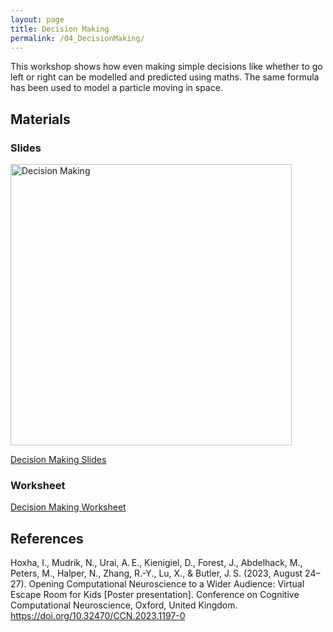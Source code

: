 ```yaml
---
layout: page
title: Decision Making
permalink: /04_DecisionMaking/
---
```



This workshop shows how even making
simple decisions like whether to go left or
right can be modelled and predicted using
maths. The same formula has been used
to model a particle moving in space.


## Materials

### Slides

<img src="Maths_in_the_Wild_DecisionMaking.gif" alt="Decision Making" width="450"/>

[Decision Making Slides](Maths_in_the_Wild_DecisionMaking.pptx)

### Worksheet

[Decision Making Worksheet](Maths_in_the_Wild_DecisionMaking.docx)


## References

Hoxha, I., Mudrik, N., Urai, A. E., Kienigiel, D., Forest, J., Abdelhack, M., Peters, M., Halper, N., Zhang, R.-Y., Lu, X., & Butler, J. S. (2023, August 24–27). Opening Computational Neuroscience to a Wider Audience: Virtual Escape Room for Kids [Poster presentation]. Conference on Cognitive Computational Neuroscience, Oxford, United Kingdom. https://doi.org/10.32470/CCN.2023.1197-0
